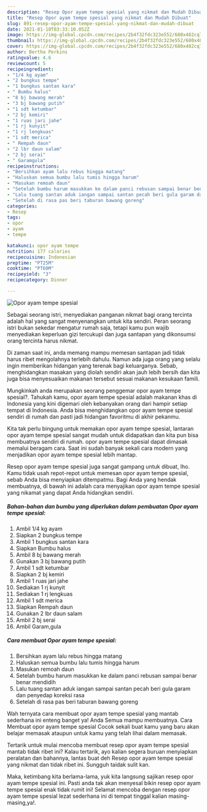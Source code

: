 ```yaml
---
description: "Resep Opor ayam tempe spesial yang nikmat dan Mudah Dibuat"
title: "Resep Opor ayam tempe spesial yang nikmat dan Mudah Dibuat"
slug: 891-resep-opor-ayam-tempe-spesial-yang-nikmat-dan-mudah-dibuat
date: 2021-01-10T03:33:10.052Z
image: https://img-global.cpcdn.com/recipes/2b4f32fdc323e552/680x482cq70/opor-ayam-tempe-spesial-foto-resep-utama.jpg
thumbnail: https://img-global.cpcdn.com/recipes/2b4f32fdc323e552/680x482cq70/opor-ayam-tempe-spesial-foto-resep-utama.jpg
cover: https://img-global.cpcdn.com/recipes/2b4f32fdc323e552/680x482cq70/opor-ayam-tempe-spesial-foto-resep-utama.jpg
author: Bertha Perkins
ratingvalue: 4.6
reviewcount: 5
recipeingredient:
- "1/4 kg ayam"
- "2 bungkus tempe"
- "1 bungkus santan kara"
- " Bumbu halus"
- "8 bj bawang merah"
- "3 bj bawang putih"
- "1 sdt ketumbar"
- "2 bj kemiri"
- "1 ruas jari jahe"
- "1 rj kunyit"
- "1 rj lengkuas"
- "1 sdt merica"
- " Rempah daun"
- "2 lbr daun salam"
- "2 bj serai"
- " Garamgula"
recipeinstructions:
- "Bersihkan ayam lalu rebus hingga matang"
- "Haluskan semua bumbu lalu tumis hingga harum"
- "Masukan remoah daun"
- "Setelah bumbu harum masukkan ke dalam panci rebusan sampai benar benar mendidih"
- "Lalu tuang santan aduk iangan sampai santan pecah beri gula garam dan penyedap koreksi rasa"
- "Setelah di rasa pas beri taburan bawang goreng"
categories:
- Resep
tags:
- opor
- ayam
- tempe

katakunci: opor ayam tempe 
nutrition: 177 calories
recipecuisine: Indonesian
preptime: "PT25M"
cooktime: "PT60M"
recipeyield: "3"
recipecategory: Dinner

---
```



![Opor ayam tempe spesial](https://img-global.cpcdn.com/recipes/2b4f32fdc323e552/680x482cq70/opor-ayam-tempe-spesial-foto-resep-utama.jpg)

Sebagai seorang istri, menyediakan panganan nikmat bagi orang tercinta adalah hal yang sangat menyenangkan untuk kita sendiri. Peran seorang istri bukan sekedar mengatur rumah saja, tetapi kamu pun wajib menyediakan keperluan gizi tercukupi dan juga santapan yang dikonsumsi orang tercinta harus nikmat.

Di zaman  saat ini, anda memang mampu memesan santapan jadi tidak harus ribet mengolahnya terlebih dahulu. Namun ada juga orang yang selalu ingin memberikan hidangan yang terenak bagi keluarganya. Sebab, menghidangkan masakan yang diolah sendiri akan jauh lebih bersih dan kita juga bisa menyesuaikan makanan tersebut sesuai makanan kesukaan famili. 



Mungkinkah anda merupakan seorang penggemar opor ayam tempe spesial?. Tahukah kamu, opor ayam tempe spesial adalah makanan khas di Indonesia yang kini digemari oleh kebanyakan orang dari hampir setiap tempat di Indonesia. Anda bisa menghidangkan opor ayam tempe spesial sendiri di rumah dan pasti jadi hidangan favoritmu di akhir pekanmu.

Kita tak perlu bingung untuk memakan opor ayam tempe spesial, lantaran opor ayam tempe spesial sangat mudah untuk didapatkan dan kita pun bisa membuatnya sendiri di rumah. opor ayam tempe spesial dapat dimasak memalui beragam cara. Saat ini sudah banyak sekali cara modern yang menjadikan opor ayam tempe spesial lebih mantap.

Resep opor ayam tempe spesial juga sangat gampang untuk dibuat, lho. Kamu tidak usah repot-repot untuk memesan opor ayam tempe spesial, sebab Anda bisa menyiapkan ditempatmu. Bagi Anda yang hendak membuatnya, di bawah ini adalah cara menyajikan opor ayam tempe spesial yang nikamat yang dapat Anda hidangkan sendiri.

<!--inarticleads1-->

##### Bahan-bahan dan bumbu yang diperlukan dalam pembuatan Opor ayam tempe spesial:

1. Ambil 1/4 kg ayam
1. Siapkan 2 bungkus tempe
1. Ambil 1 bungkus santan kara
1. Siapkan  Bumbu halus
1. Ambil 8 bj bawang merah
1. Gunakan 3 bj bawang putih
1. Ambil 1 sdt ketumbar
1. Siapkan 2 bj kemiri
1. Ambil 1 ruas jari jahe
1. Sediakan 1 rj kunyit
1. Sediakan 1 rj lengkuas
1. Ambil 1 sdt merica
1. Siapkan  Rempah daun
1. Gunakan 2 lbr daun salam
1. Ambil 2 bj serai
1. Ambil  Garam,gula




<!--inarticleads2-->

##### Cara membuat Opor ayam tempe spesial:

1. Bersihkan ayam lalu rebus hingga matang
1. Haluskan semua bumbu lalu tumis hingga harum
1. Masukan remoah daun
1. Setelah bumbu harum masukkan ke dalam panci rebusan sampai benar benar mendidih
1. Lalu tuang santan aduk iangan sampai santan pecah beri gula garam dan penyedap koreksi rasa
1. Setelah di rasa pas beri taburan bawang goreng




Wah ternyata cara membuat opor ayam tempe spesial yang mantab sederhana ini enteng banget ya! Anda Semua mampu membuatnya. Cara Membuat opor ayam tempe spesial Cocok sekali buat kamu yang baru akan belajar memasak ataupun untuk kamu yang telah lihai dalam memasak.

Tertarik untuk mulai mencoba membuat resep opor ayam tempe spesial mantab tidak ribet ini? Kalau tertarik, ayo kalian segera buruan menyiapkan peralatan dan bahannya, lantas buat deh Resep opor ayam tempe spesial yang nikmat dan tidak ribet ini. Sungguh taidak sulit kan. 

Maka, ketimbang kita berlama-lama, yuk kita langsung sajikan resep opor ayam tempe spesial ini. Pasti anda tak akan menyesal bikin resep opor ayam tempe spesial enak tidak rumit ini! Selamat mencoba dengan resep opor ayam tempe spesial lezat sederhana ini di tempat tinggal kalian masing-masing,ya!.

